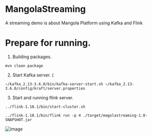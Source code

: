 # MangolaStreaming
A streaming demo is about Mangola Platform using Kafka and Flink

# Prepare for running.

1. Building packages.
```
mvn clean package
```

2. Start Kafka server. (
```
~/kafka_2.13-3.6.0/bin/kafka-server-start.sh ~/kafka_2.13-3.6.0/config/kraft/server.properties
```

3. Start and running flink server.

```
../flink-1.18.1/bin/start-cluster.sh
```

```
../flink-1.18.1/bin/flink run -p 4 ./target/magolastreaming-1.0-SNAPSHOT.jar
```

![image](https://github.com/quangtn266/MangolaStreaming/assets/50879191/462cb720-9d51-43ba-9abe-2bcabda0c6fb)
